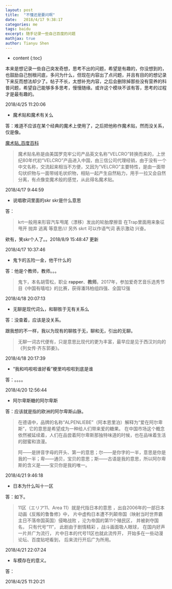 ```yaml
---
layout: post
title:  "不懂还是要问啊"
date:   2018/4/17 9:38:17  
categories: me
tags: baidu 
excerpt: 随手记录一些自己百度的问题
mathjax: true
author: Tianyu Shen
---
```


* content
{:toc}


本来是想记录一些自己突发奇想，思考不出的问题，希望是有趣的，你没想到的，也鼓励自己刨根问底，多问为什么，但现在内容出了点问题，并且有目的的想记录下来反而想法却少了。帖子不长，太想补充内容，之后会删除掉那些没有营养的科普问题，希望自己能够多多思考，慢慢随缘。或许这个模块不该有答，思考的过程才是最有趣的。

2018/4/25 11:20:06 

-  魔术贴和魔术有关么 
  
答：难道不应该在某个经典的魔术上使用了，之后把他称作魔术贴，然而没关系，仅是像。

[魔术贴_百度百科](https://baike.baidu.com/item/%E9%AD%94%E6%9C%AF%E8%B4%B4/4635754?fr=aladdin)    

>  魔术贴名称是由美国罗克牢公司产品英文名称“VELCRO”转换而来的，上世纪80年代初“VELCRO”产品进入中国，由三信公司代理经销，由于没有一个中文名称，交流起来相当不方便，又因为“VELCRO”主要特性，是由一面带勾状织物与一面带绒毛状织物，相贴一起产生自然粘力，用手一拉又会自然分离，有点像变魔术般的感觉，从此得名魔术贴。

2018/4/17 9:44:59 



-  说唱歌词里面的skr skr是什么意思 
  
答：

> krt一般用来形容汽车甩尾（漂移）发出的轮胎摩擦音 在Trap里面用来象征 甩开 抛弃 逃离 等意思/// 另外 skrt 可以作语气词 表示激动 兴奋。

欸有，笑skr个人了。。2018/8/9 15:48:47 更新


2018/4/17 10:37:46 


-  鬼卞的五险一金，他干什么的
  
答：他是个教师，教师。。。

> 鬼卞，本名胡雪松，职业 **rapper**、**教师**。2017年，参加爱奇艺音乐选秀节目《中国有嘻哈》的比赛，获得潘玮柏组四强、全国12强

2018/4/18 20:07:13 

-  无聊是现代词么，和聊胜于无有关系么
  
答：没查着，应该是没关系。

跟我想的不一样，我以为现有的聊胜于无，聊和无，引出的无聊。
> 无聊一词古代便有，只是意思比现代的更为丰富，最早应是见于西汉刘向的《列女传·齐东郭姜》。


2018/4/18 20:17:39  

-  “我和呜啦啦谁好看”梗里呜啦啦到底是谁 
  
答：。。。。


2018/4/20 12:56:44 

-  阿尔卑斯糖的阿尔卑斯 
  
答：应该就是指的欧洲的阿尔卑斯山脉。

> 在德语中，品牌的名称“ALPENLIEBE”（阿本恩里泊）解释为“爱在阿尔卑斯”，它的意思是希望成为一种给人们带来爱的糖果。 在中国市场这个概念依然被延续着，人们在品尝着阿尔卑斯那独特味道的时候，也在品味着生活的甜蜜和浪漫。
> 
> 阿——是拼音字母的开头、第一的意思；尔——是你字的一半，意思是你是我的一半；卑——通贝，宝贝的意思；斯——古语是我的意思，所以阿尔卑斯的含义是——宝贝你是我的唯一。

  2018/4/21 9:46:18 

-  日本为什么叫十一区 
  
答：如下。

> 11区（エリア11、Area 11）就是代指日本的意思 ，出自2006年的一部日本动画《反叛的鲁鲁修》中， 片中虚构日本遭不列颠帝国（映射当时世界霸主日不落帝国英国）侵略战败 ，沦为帝国的第11个殖民区， 并被剥夺国名， 只有代号“11”， 此剧由于剧情精彩 ，战斗画面吸人眼球， 在国内好声一片并广为流行， 片中日本的代号11区也就此流传开， 开始多在一些动漫论坛、百度贴吧看到， 后来流行开后广为所用。

2018/4/21 22:07:24 

-  车模存在的意义。
  
答：


2018/4/25 11:20:21 


